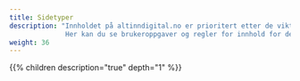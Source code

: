 ```yaml
---
title: Sidetyper
description: "Innholdet på altinndigital.no er prioritert etter de viktigste brukeroppgavene folk kommer på nettstedet for å få gjort.
              Her kan du se brukeroppgaver og regler for innhold for de ulike sidetypene."
weight: 36
---
```



{{% children description="true" depth="1" %}}
